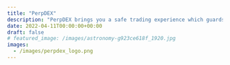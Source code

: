 ```yaml
---
title: "PerpDEX"
description: "PerpDEX brings you a safe trading experience which guards against draining your account using Liquidity Free Funding, reducing bad debt with Lossless AMM, and drastically reduced oracle dependencies to improve security."
date: 2022-04-11T00:00:00+00:00
draft: false
# featured_image: /images/astronomy-g923ce618f_1920.jpg
images:
  - /images/perpdex_logo.png
---
```

